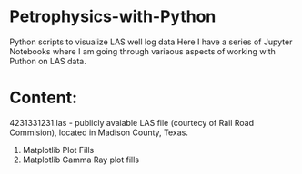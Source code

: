 # Petrophysics-with-Python
Python scripts to visualize LAS well log data
Here I have a series of Jupyter Notebooks where I am going through variaous aspects of working with Puthon on LAS data.

# Content:
4231331231.las - publicly avaiable LAS file (courtecy of Rail Road Commision), located in Madison County, Texas. 
1. Matplotlib Plot Fills
2. Matplotlib Gamma Ray plot fills
